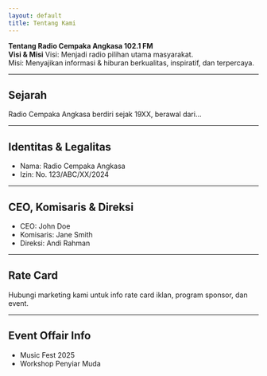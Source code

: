 ```yaml
---
layout: default
title: Tentang Kami
---
```


<b>Tentang Radio Cempaka Angkasa 102.1 FM</b>
<br/>
<b>Visi & Misi</b>
Visi: Menjadi radio pilihan utama masyarakat.  
Misi: Menyajikan informasi & hiburan berkualitas, inspiratif, dan terpercaya.

---

## Sejarah
Radio Cempaka Angkasa berdiri sejak 19XX, berawal dari...

---

## Identitas & Legalitas
- Nama: Radio Cempaka Angkasa
- Izin: No. 123/ABC/XX/2024

---

## CEO, Komisaris & Direksi
- CEO: John Doe
- Komisaris: Jane Smith
- Direksi: Andi Rahman

---

## Rate Card
Hubungi marketing kami untuk info rate card iklan, program sponsor, dan event.

---

## Event Offair Info
- Music Fest 2025
- Workshop Penyiar Muda
